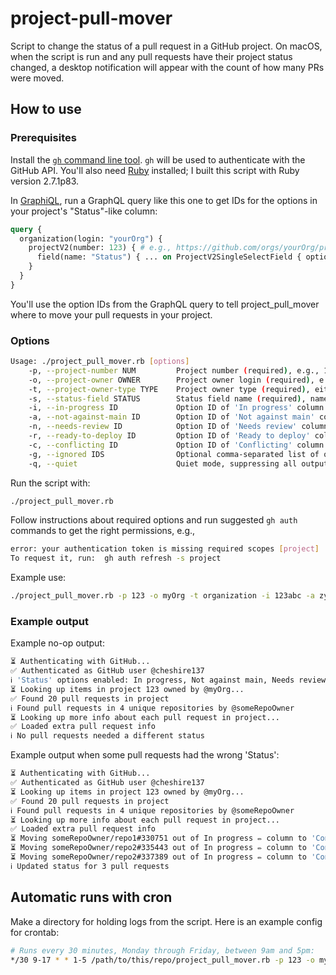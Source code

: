 # project-pull-mover

Script to change the status of a pull request in a GitHub project. On macOS, when the script is run and any pull
requests have their project status changed, a desktop notification will appear with the count of how many PRs were
moved.

## How to use

### Prerequisites

Install the [`gh` command line tool](https://cli.github.com/). `gh` will be used to authenticate with the GitHub API.
You'll also need [Ruby](https://www.ruby-lang.org/en/documentation/installation/) installed; I built this script
with Ruby version 2.7.1p83.

In [GraphiQL](https://docs.github.com/en/graphql/overview/explorer), run a GraphQL query like this one to get IDs for the options in your project's "Status"-like column:

```graphql
query {
  organization(login: "yourOrg") {
    projectV2(number: 123) { # e.g., https://github.com/orgs/yourOrg/projects/123
      field(name: "Status") { ... on ProjectV2SingleSelectField { options { name id } } }
    }
  }
}
```

You'll use the option IDs from the GraphQL query to tell project_pull_mover where to move your pull requests in your
project.

### Options

```sh
Usage: ./project_pull_mover.rb [options]
    -p, --project-number NUM         Project number (required), e.g., 123 for https://github.com/orgs/someorg/projects/123
    -o, --project-owner OWNER        Project owner login (required), e.g., someorg for https://github.com/orgs/someorg/projects/123
    -t, --project-owner-type TYPE    Project owner type (required), either 'user' or 'organization'
    -s, --status-field STATUS        Status field name (required), name of a single-select field in the project
    -i, --in-progress ID             Option ID of 'In progress' column for status field
    -a, --not-against-main ID        Option ID of 'Not against main' column for status field
    -n, --needs-review ID            Option ID of 'Needs review' column for status field
    -r, --ready-to-deploy ID         Option ID of 'Ready to deploy' column for status field
    -c, --conflicting ID             Option ID of 'Conflicting' column for status field
    -g, --ignored IDS                Optional comma-separated list of option IDs of columns like 'Blocked' or 'On hold' for status field
    -q, --quiet                      Quiet mode, suppressing all output except errors
```

Run the script with:

```sh
./project_pull_mover.rb
```

Follow instructions about required options and run suggested `gh auth` commands to get the right permissions, e.g.,

```sh
error: your authentication token is missing required scopes [project]
To request it, run:  gh auth refresh -s project
```

Example use:

```sh
./project_pull_mover.rb -p 123 -o myOrg -t organization -i 123abc -a zyx987 -n ab123cd -r a1b2c3 -c z9y8x7 -g "idkfa1,iddqd2" -s "Status"
```

### Example output

Example no-op output:

```sh
⏳ Authenticating with GitHub...
✅ Authenticated as GitHub user @cheshire137
ℹ️ 'Status' options enabled: In progress, Not against main, Needs review, Ready to deploy, Conflicting, Ignored
⏳ Looking up items in project 123 owned by @myOrg...
✅ Found 20 pull requests in project
ℹ️ Found pull requests in 4 unique repositories by @someRepoOwner
⏳ Looking up more info about each pull request in project...
✅ Loaded extra pull request info
ℹ️ No pull requests needed a different status
```

Example output when some pull requests had the wrong 'Status':

```sh
⏳ Authenticating with GitHub...
✅ Authenticated as GitHub user @cheshire137
⏳ Looking up items in project 123 owned by @myOrg...
✅ Found 20 pull requests in project
ℹ️ Found pull requests in 4 unique repositories by @someRepoOwner
⏳ Looking up more info about each pull request in project...
✅ Loaded extra pull request info
⏳ Moving someRepoOwner/repo1#330751 out of In progress ✏️ column to 'Conflicting'...
⏳ Moving someRepoOwner/repo2#335443 out of In progress ✏️ column to 'Conflicting'...
⏳ Moving someRepoOwner/repo2#337389 out of In progress ✏️ column to 'Conflicting'...
ℹ️ Updated status for 3 pull requests
```

## Automatic runs with cron

Make a directory for holding logs from the script. Here is an example config for crontab:

```sh
# Runs every 30 minutes, Monday through Friday, between 9am and 5pm:
*/30 9-17 * * 1-5 /path/to/this/repo/project_pull_mover.rb -p 123 -o myOrg -t organization -i 123abc -a zyx987 -n ab123cd -r a1b2c3 -c z9y8x7 -g "idkfa1,iddqd2" -s "Status" -q >/path/to/your/log/directory/stdout.log 2>/path/to/your/log/directory/stderr.log
```
